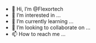 - 👋 Hi, I’m @Flexortech
- 👀 I’m interested in ...
- 🌱 I’m currently learning ...
- 💞️ I’m looking to collaborate on ...
- 📫 How to reach me ...

<!---
Flexortech/Flexortech is a ✨ special ✨ repository because its `README.md` (this file) appears on your GitHub profile.
You can click the Preview link to take a look at your changes.
--->
